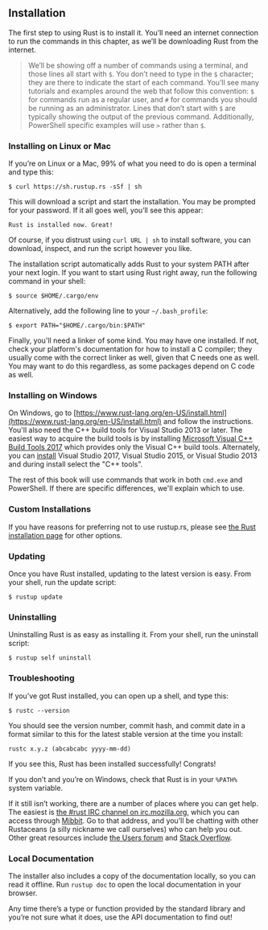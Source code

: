 ## Installation

The first step to using Rust is to install it. You’ll need an internet
connection to run the commands in this chapter, as we’ll be downloading Rust
from the internet.

> We’ll be showing off a number of commands using a terminal, and those lines
> all start with `$`. You don’t need to type in the `$` character; they are
> there to indicate the start of each command. You’ll see many tutorials and
> examples around the web that follow this convention: `$` for commands run as
> a regular user, and `#` for commands you should be running as an
> administrator. Lines that don’t start with `$` are typically showing the
> output of the previous command. Additionally, PowerShell specific examples
> will use `>` rather than `$`.

### Installing on Linux or Mac

If you’re on Linux or a Mac, 99% of what you need to do is open a terminal
and type this:

```text
$ curl https://sh.rustup.rs -sSf | sh
```

This will download a script and start the installation. You may be prompted for
your password. If it all goes well, you’ll see this appear:

```text
Rust is installed now. Great!
```

Of course, if you distrust using `curl URL | sh` to install software, you can download, 
inspect, and run the script however you like.

The installation script automatically adds Rust to your system PATH after
your next login. If you want to start using Rust right away, run the
following command in your shell:

```text
$ source $HOME/.cargo/env
```

Alternatively, add the following line to your `~/.bash_profile`:

```text
$ export PATH="$HOME/.cargo/bin:$PATH"
```

Finally, you'll need a linker of some kind. You may have one installed. If
not, check your platform's documentation for how to install a C compiler;
they usually come with the correct linker as well, given that C needs one
as well. You may want to do this regardless, as some packages depend on C
code as well.

### Installing on Windows

On Windows, go to
[https://www.rust-lang.org/en-US/install.html](https://www.rust-lang.org/en-US/install.html)
and follow the instructions. You'll also need the C++ build tools for Visual
Studio 2013 or later. The easiest way to acquire the build tools is by
installing [Microsoft Visual C++ Build Tools
2017](https://www.visualstudio.com/downloads/#build-tools-for-visual-studio-2017)
which provides only the Visual C++ build tools. Alternately, you can
[install](https://www.visualstudio.com/downloads/#build-tools-for-visual-studio-2017)
Visual Studio 2017, Visual Studio 2015, or Visual Studio 2013 and during
install select the "C++ tools".

The rest of this book will use commands that work in both `cmd.exe` and
PowerShell. If there are specific differences, we'll explain which to use.

### Custom Installations

If you have reasons for preferring not to use rustup.rs, please see [the Rust
installation page](https://www.rust-lang.org/install.html) for other options.

### Updating

Once you have Rust installed, updating to the latest version is easy.
From your shell, run the update script:

```text
$ rustup update
```

### Uninstalling

Uninstalling Rust is as easy as installing it. From your shell, run
the uninstall script:

```text
$ rustup self uninstall
```

### Troubleshooting

If you’ve got Rust installed, you can open up a shell, and type this:

```text
$ rustc --version
```

You should see the version number, commit hash, and commit date in a format
similar to this for the latest stable version at the time you install:

```text
rustc x.y.z (abcabcabc yyyy-mm-dd)
```

If you see this, Rust has been installed successfully!
Congrats!

If you don’t and you’re on Windows, check that Rust is in your `%PATH%` system
variable.

If it still isn’t working, there are a number of places where you can get help.
The easiest is [the #rust IRC channel on irc.mozilla.org][irc]<!-- ignore -->,
which you can access through [Mibbit][mibbit]. Go to that address, and you’ll
be chatting with other Rustaceans (a silly nickname we call ourselves) who can
help you out. Other great resources include [the Users forum][users] and
[Stack Overflow][stackoverflow].

[irc]: irc://irc.mozilla.org/#rust
[mibbit]: http://chat.mibbit.com/?server=irc.mozilla.org&channel=%23rust
[users]: https://users.rust-lang.org/
[stackoverflow]: http://stackoverflow.com/questions/tagged/rust

### Local Documentation

The installer also includes a copy of the documentation locally, so you can
read it offline. Run `rustup doc` to open the local documentation in your
browser.

Any time there’s a type or function provided by the standard library and you’re
not sure what it does, use the API documentation to find out!
